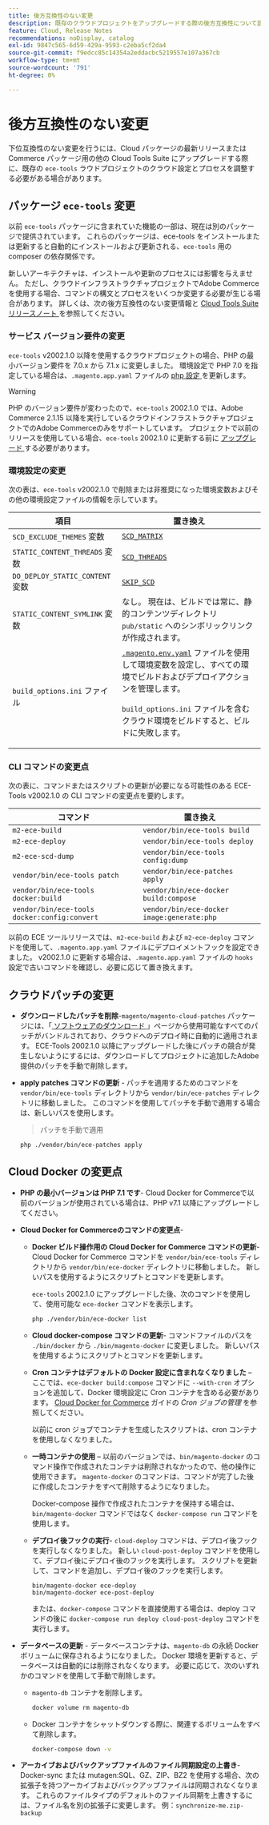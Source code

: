 ```yaml
---
title: 後方互換性のない変更
description: 既存のクラウドプロジェクトをアップグレードする際の後方互換性について説明します。
feature: Cloud, Release Notes
recommendations: noDisplay, catalog
exl-id: 9847c565-6d59-429a-9593-c2eba5cf2da4
source-git-commit: f9edcc85c14354a2eddacbc5219557e107a367cb
workflow-type: tm+mt
source-wordcount: '791'
ht-degree: 0%

---
```


# 後方互換性のない変更

下位互換性のない変更を行うには、Cloud パッケージの最新リリースまたはCommerce パッケージ用の他の Cloud Tools Suite にアップグレードする際に、既存の `ece-tools` ラウドプロジェクトのクラウド設定とプロセスを調整する必要がある場合があります。

## パッケージ `ece-tools` 変更

以前 `ece-tools` パッケージに含まれていた機能の一部は、現在は別のパッケージで提供されています。 これらのパッケージは、ece-tools をインストールまたは更新すると自動的にインストールおよび更新される、`ece-tools` 用の composer の依存関係です。

新しいアーキテクチャは、インストールや更新のプロセスには影響を与えません。 ただし、クラウドインフラストラクチャプロジェクトでAdobe Commerceを使用する場合、コマンドの構文とプロセスをいくつか変更する必要が生じる場合があります。 詳しくは、次の後方互換性のない変更情報と [Cloud Tools Suite リリースノート ](cloud-tools-suite.md) を参照してください。

### サービス バージョン要件の変更

`ece-tools` v2002.1.0 以降を使用するクラウドプロジェクトの場合、PHP の最小バージョン要件を 7.0.x から 7.1.x に変更しました。 環境設定で PHP 7.0 を指定している場合は、`.magento.app.yaml` ファイルの [php 設定 ](../application/php-settings.md) を更新します。

>[!WARNING]
>
>PHP のバージョン要件が変わったので、`ece-tools` 2002.1.0 では、Adobe Commerce 2.1.15 以降を実行しているクラウドインフラストラクチャプロジェクトでのAdobe Commerceのみをサポートしています。 プロジェクトで以前のリリースを使用している場合、`ece-tools` 2002.1.0 に更新する前に [ アップグレード ](../development/commerce-version.md) する必要があります。

### 環境設定の変更

次の表は、`ece-tools` v2002.1.0 で削除または非推奨になった環境変数およびその他の環境設定ファイルの情報を示しています。

| 項目 | 置き換え |
| -------- | ----------- |
| `SCD_EXCLUDE_THEMES` 変数 | [`SCD_MATRIX`](../environment/variables-build.md#scd_matrix) |
| `STATIC_CONTENT_THREADS` 変数 | [`SCD_THREADS`](../environment/variables-build.md#scd_threads) |
| `DO_DEPLOY_STATIC_CONTENT` 変数 | [`SKIP_SCD`](../environment/variables-build.md#skip_scd) |
| `STATIC_CONTENT_SYMLINK` 変数 | なし。 現在は、ビルドでは常に、静的コンテンツディレクトリ `pub/static` へのシンボリックリンクが作成されます。 |
| `build_options.ini` ファイル | [`.magento.env.yaml`](../application/configure-app-yaml.md) ファイルを使用して環境変数を設定し、すべての環境でビルドおよびデプロイアクションを管理します。<p>`build_options.ini` ファイルを含むクラウド環境をビルドすると、ビルドに失敗します。 |

### CLI コマンドの変更点

次の表に、コマンドまたはスクリプトの更新が必要になる可能性のある ECE-Tools v2002.1.0 の CLI コマンドの変更点を要約します。

| コマンド | 置き換え |
|-------- | ----------- |
| `m2-ece-build` | `vendor/bin/ece-tools build` |
| `m2-ece-deploy` | `vendor/bin/ece-tools deploy` |
| `m2-ece-scd-dump` | `vendor/bin/ece-tools config:dump` |
| `vendor/bin/ece-tools patch` | `vendor/bin/ece-patches apply` |
| `vendor/bin/ece-tools docker:build` | `vendor/bin/ece-docker build:compose` |
| `vendor/bin/ece-tools docker:config:convert` | `vendor/bin/ece-docker  image:generate:php` |

以前の ECE ツールリリースでは、`m2-ece-build` および `m2-ece-deploy` コマンドを使用して、`.magento.app.yaml` ファイルにデプロイメントフックを設定できました。 v2002.1.0 に更新する場合は、`.magento.app.yaml` ファイルの `hooks` 設定で古いコマンドを確認し、必要に応じて置き換えます。

## クラウドパッチの変更

- **ダウンロードしたパッチを削除**-`magento/magento-cloud-patches` パッケージには、「[ ソフトウェアのダウンロード ](https://experienceleague.adobe.com/docs/commerce-operations/installation-guide/prerequisites/commerce.html)」ページから使用可能なすべてのパッチがバンドルされており、クラウドへのデプロイ時に自動的に適用されます。 ECE-Tools 2002.1.0 以降にアップグレードした後にパッチの競合が発生しないようにするには、ダウンロードしてプロジェクトに追加したAdobe提供のパッチを手動で削除します。

- **apply patches コマンドの更新** - パッチを適用するためのコマンドを `vendor/bin/ece-tools` ディレクトリから `vendor/bin/ece-patches` ディレクトリに移動しました。 このコマンドを使用してパッチを手動で適用する場合は、新しいパスを使用します。

  > パッチを手動で適用

  ```bash
  php ./vendor/bin/ece-patches apply
  ```

## Cloud Docker の変更点

- **PHP の最小バージョンは PHP 7.1 です**- Cloud Docker for Commerceで以前のバージョンが使用されている場合は、PHP v7.1 以降にアップグレードしてください。

- **Cloud Docker for Commerceのコマンドの変更点**-

   - **Docker ビルド操作用の Cloud Docker for Commerce コマンドの更新**- Cloud Docker for Commerce コマンドを `vendor/bin/ece-tools` ディレクトリから `vendor/bin/ece-docker` ディレクトリに移動しました。 新しいパスを使用するようにスクリプトとコマンドを更新します。

     `ece-tools` 2002.1.0 にアップグレードした後、次のコマンドを使用して、使用可能な `ece-docker` コマンドを表示します。

     ```bash
     php ./vendor/bin/ece-docker list
     ```

   - **Cloud docker-compose コマンドの更新**- コマンドファイルのパスを `./bin/docker` から `./bin/magento-docker` に変更しました。 新しいパスを使用するようにスクリプトとコマンドを更新します。

   - **Cron コンテナはデフォルトの Docker 設定に含まれなくなりました** – ここでは、`ece-docker build:compose` コマンドに `--with-cron` オプションを追加して、Docker 環境設定に Cron コンテナを含める必要があります。 [Cloud Docker for Commerce](https://developer.adobe.com/commerce/cloud-tools/docker/configure/manage-cron-jobs/) ガイドの _Cron ジョブの管理_ を参照してください。

     以前に cron ジョブでコンテナを生成したスクリプトは、cron コンテナを使用しなくなりました。

   - **一時コンテナの使用** – 以前のバージョンでは、`bin/magento-docker` のコマンド操作で作成されたコンテナは削除されなかったので、他の操作に使用できます。 `magento-docker` のコマンドは、コマンドが完了した後に作成したコンテナをすべて削除するようになりました。

     Docker-compose 操作で作成されたコンテナを保持する場合は、`bin/magento-docker` コマンドではなく `docker-compose run` コマンドを使用します。

   - **デプロイ後フックの実行**- `cloud-deploy` コマンドは、デプロイ後フックを実行しなくなりました。 新しい `cloud-post-deploy` コマンドを使用して、デプロイ後にデプロイ後のフックを実行します。 スクリプトを更新して、コマンドを追加し、デプロイ後のフックを実行します。

     ```shell
     bin/magento-docker ece-deploy
     bin/magento-docker ece-post-deploy
     ```

     または、`docker-compose` コマンドを直接使用する場合は、deploy コマンドの後に `docker-compose run deploy cloud-post-deploy` コマンドを実行します。

- **データベースの更新** - データベースコンテナは、`magento-db` の永続 Docker ボリュームに保存されるようになりました。 Docker 環境を更新すると、データベースは自動的には削除されなくなります。 必要に応じて、次のいずれかのコマンドを使用して手動で削除します。

   - `magento-db` コンテナを削除します。

     ```bash
     docker volume rm magento-db
     ```

   - Docker コンテナをシャットダウンする際に、関連するボリュームをすべて削除します。

     ```bash
     docker-compose down -v
     ```

- **アーカイブおよびバックアップファイルのファイル同期設定の上書き**-Docker-sync または mutagen:SQL、GZ、ZIP、BZ2 を使用する場合、次の拡張子を持つアーカイブおよびバックアップファイルは同期されなくなります。 これらのファイルタイプのデフォルトのファイル同期を上書きするには、ファイル名を別の拡張子に変更します。 例：`synchronize-me.zip-backup`
